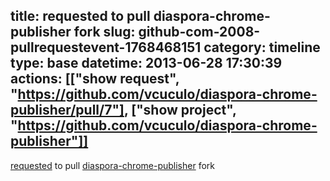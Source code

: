 title: requested to pull diaspora-chrome-publisher fork
slug: github-com-2008-pullrequestevent-1768468151
category: timeline
type: base
datetime: 2013-06-28 17:30:39
actions: [["show request", "https://github.com/vcuculo/diaspora-chrome-publisher/pull/7"], ["show project", "https://github.com/vcuculo/diaspora-chrome-publisher"]]
---
[requested](https://github.com/vcuculo/diaspora-chrome-publisher/pull/7) to pull [diaspora-chrome-publisher](https://github.com/vcuculo/diaspora-chrome-publisher) fork
